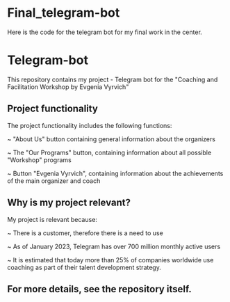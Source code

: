 # Final_telegram-bot
Here is the code for the telegram bot for my final work in the center.
# Telegram-bot
This repository contains my project - Telegram bot for the "Coaching and Facilitation Workshop by Evgenia Vyrvich"

 ## Project functionality

The project functionality includes the following functions:

~ "About Us" button containing general information about the organizers

~ The "Our Programs" button, containing information about all possible "Workshop" programs

~ Button "Evgenia Vyrvich", containing information about the achievements of the main organizer and coach

## Why is my project relevant?
My project is relevant because:

~ There is a customer, therefore there is a need to use

~ As of January 2023, Telegram has over 700 million monthly active users

~ It is estimated that today more than 25% of companies worldwide use coaching as part of their talent development strategy.

## For more details, see the repository itself.
